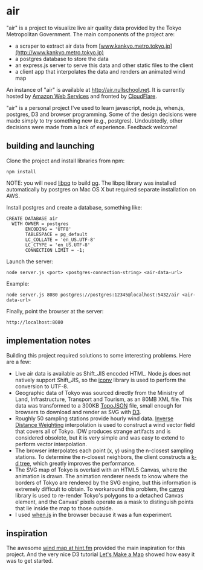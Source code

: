 air
===

"air" is a project to visualize live air quality data provided by the Tokyo Metropolitan
Government. The main components of the project are:
   * a scraper to extract air data from [www.kankyo.metro.tokyo.jp](http://www.kankyo.metro.tokyo.jp)
   * a postgres database to store the data
   * an express.js server to serve this data and other static files to the client
   * a client app that interpolates the data and renders an animated wind map

An instance of "air" is available at http://air.nullschool.net. It is currently hosted
by [Amazon Web Services](http://aws.amazon.com) and fronted by
[CloudFlare](https://www.cloudflare.com).

"air" is a personal project I've used to learn javascript, node.js, when.js, postgres, D3
and browser programming. Some of the design decisions were made simply to try something new
(e.g., postgres). Undoubtedly, other decisions were made from a lack of experience. Feedback
welcome!

building and launching
----------------------

Clone the project and install libraries from npm:

    npm install

NOTE: you will need [libpq](http://www.postgresql.org/docs/9.3/static/libpq.html) to
build [pg](https://github.com/brianc/node-postgres). The libpq library was installed
automatically by postgres on Mac OS X but required separate installation on AWS.

Install postgres and create a database, something like:

    CREATE DATABASE air
      WITH OWNER = postgres
           ENCODING = 'UTF8'
           TABLESPACE = pg_default
           LC_COLLATE = 'en_US.UTF-8'
           LC_CTYPE = 'en_US.UTF-8'
           CONNECTION LIMIT = -1;

Launch the server:

    node server.js <port> <postgres-connection-string> <air-data-url>

Example:

    node server.js 8080 postgres://postgres:12345@localhost:5432/air <air-data-url>

Finally, point the browser at the server:

    http://localhost:8080

implementation notes
--------------------

Building this project required solutions to some interesting problems. Here are a few:

   * Live air data is available as Shift_JIS encoded HTML. Node.js does not natively
     support Shift_JIS, so the [iconv](https://github.com/bnoordhuis/node-iconv) library
     is used to perform the conversion to UTF-8.
   * Geographic data of Tokyo was sourced directly from the Ministry of Land,
     Infrastructure, Transport and Tourism, as an 80MB XML file. This data was transformed
     to a 300KB [TopoJSON](https://github.com/mbostock/topojson) file, small
     enough for browsers to download and render as SVG with [D3](http://d3js.org/).
   * Roughly 50 sampling stations provide hourly wind data.
     [Inverse Distance Weighting](http://en.wikipedia.org/wiki/Inverse_distance_weighting)
     interpolation is used to construct a wind vector field that covers all of Tokyo. IDW
     produces strange artifacts and is considered obsolete, but it is very simple and was
     easy to extend to perform vector interpolation.
   * The browser interpolates each point (x, y) using the n-closest sampling stations. To
     determine the n-closest neighbors, the client constructs a [k-d tree](
     http://en.wikipedia.org/wiki/K-d_tree), which greatly improves the performance.
   * The SVG map of Tokyo is overlaid with an HTML5 Canvas, where the animation is drawn.
     The animation renderer needs to know where the borders of Tokyo are rendered
     by the SVG engine, but this information is extremely difficult to obtain.
     To workaround this problem, the [canvg](http://code.google.com/p/canvg/) library
     is used to re-render Tokyo's polygons to a detached Canvas element, and the Canvas'
     pixels operate as a mask to distinguish points that lie inside the map to those
     outside.
   * I used [when.js](https://github.com/cujojs/when) in the browser because it was a fun
     experiment.

inspiration
-----------

The awesome [wind map at hint.fm](http://hint.fm/wind/) provided the main inspiration for
this project. And the very nice D3 tutorial [Let's Make a Map](http://bost.ocks.org/mike/map/)
showed how easy it was to get started.
